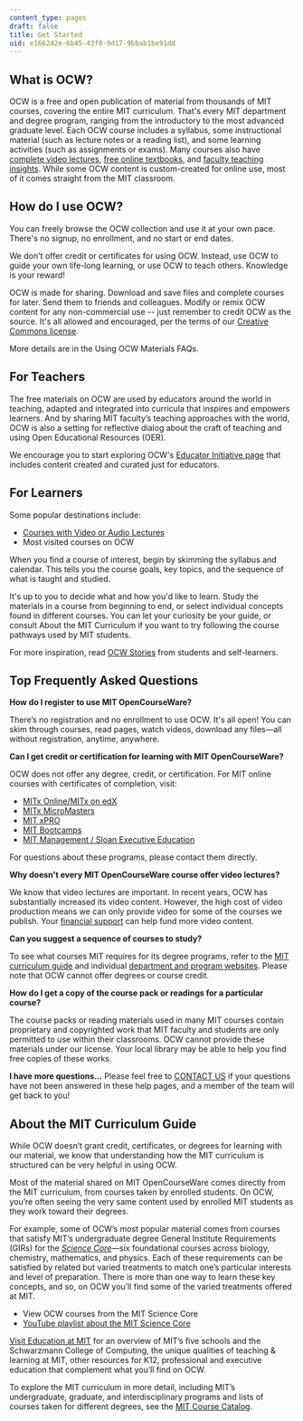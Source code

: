 ```yaml
---
content_type: pages
draft: false
title: Get Started
uid: e166242e-6b45-43f0-9d17-9bbab1be91dd
---
```

## What is OCW?

OCW is a free and open publication of material from thousands of MIT courses, covering the entire MIT curriculum. That's every MIT department and degree program, ranging from the introductory to the most advanced graduate level. Each OCW course includes a syllabus, some instructional material (such as lecture notes or a reading list), and some learning activities (such as assignments or exams). Many courses also have [complete video lectures](http://ocw.mit.edu/courses/audio-video-courses/?__hstc=215508872.8b0d6a564d954ec36735e5f3e5a4d717.1644420099739.1648738214719.1648749631544.13&__hssc=215508872.1.1648749631544&__hsfp=689994695), [free online textbooks](http://ocw.mit.edu/courses/online-textbooks/?__hstc=215508872.8b0d6a564d954ec36735e5f3e5a4d717.1644420099739.1648738214719.1648749631544.13&__hssc=215508872.1.1648749631544&__hsfp=689994695), and [faculty teaching insights](http://ocw.mit.edu/courses/this-course-at-mit/?__hstc=215508872.8b0d6a564d954ec36735e5f3e5a4d717.1644420099739.1648738214719.1648749631544.13&__hssc=215508872.1.1648749631544&__hsfp=689994695). While some OCW content is custom-created for online use, most of it comes straight from the MIT classroom.

## How do I use OCW?

You can freely browse the OCW collection and use it at your own pace. There's no signup, no enrollment, and no start or end dates.

We don't offer credit or certificates for using OCW. Instead, use OCW to guide your own life-long learning, or use OCW to teach others. Knowledge is your reward!

OCW is made for sharing. Download and save files and complete courses for later. Send them to friends and colleagues. Modify or remix OCW content for any non-commercial use -- just remember to credit OCW as the source. It's all allowed and encouraged, per the terms of our [Creative Commons license](https://ocw.mit.edu/pages/privacy-and-terms-of-use/?__hstc=215508872.8b0d6a564d954ec36735e5f3e5a4d717.1644420099739.1648738214719.1648749631544.13&__hssc=215508872.18.1648749631544&__hsfp=689994695#cc).

More details are in the Using OCW Materials FAQs.

## For Teachers

The free materials on OCW are used by educators around the world in teaching, adapted and integrated into curricula that inspires and empowers learners. And by sharing MIT faculty’s teaching approaches with the world, OCW is also a setting for reflective dialog about the craft of teaching and using Open Educational Resources (OER).

We encourage you to start exploring OCW's [Educator Initiative page](/educator/?__hstc=215508872.8b0d6a564d954ec36735e5f3e5a4d717.1644420099739.1648738214719.1648749631544.13&__hssc=215508872.10.1648749631544&__hsfp=689994695) that includes content created and curated just for educators.

## For Learners

Some popular destinations include:

- [Courses with Video or Audio Lectures](http://ocw.mit.edu/courses/audio-video-courses/?__hstc=215508872.8b0d6a564d954ec36735e5f3e5a4d717.1644420099739.1648738214719.1648749631544.13&__hssc=215508872.12.1648749631544&__hsfp=689994695)
- Most visited courses on OCW

When you find a course of interest, begin by skimming the syllabus and calendar. This tells you the course goals, key topics, and the sequence of what is taught and studied.

It's up to you to decide what and how you'd like to learn. Study the materials in a course from beginning to end, or select individual concepts found in different courses. You can let your curiosity be your guide, or consult About the MIT Curriculum if you want to try following the course pathways used by MIT students.

For more inspiration, read [OCW Stories](/testimonials/?__hstc=215508872.8b0d6a564d954ec36735e5f3e5a4d717.1644420099739.1648738214719.1648749631544.13&__hssc=215508872.12.1648749631544&__hsfp=689994695) from students and self-learners.

## Top Frequently Asked Questions

**How do I register to use MIT OpenCourseWare?**

There’s no registration and no enrollment to use OCW. It's all open! You can skim through courses, read pages, watch videos, download any files—all without registration, anytime, anywhere.

**Can I get credit or certification for learning with MIT OpenCourseWare?**

OCW does not offer any degree, credit, or certification. For MIT online courses with certificates of completion, visit:

- [MITx Online/MITx on edX](https://openlearning.mit.edu/courses-programs/mitx-courses?f%5B0%5D=course_availability%3A62&__hstc=215508872.8b0d6a564d954ec36735e5f3e5a4d717.1644420099739.1648738214719.1648749631544.13&__hssc=215508872.14.1648749631544&__hsfp=689994695)
- [MITx MicroMasters](https://openlearning.mit.edu/courses-programs/micromasters-programs?__hstc=215508872.8b0d6a564d954ec36735e5f3e5a4d717.1644420099739.1648738214719.1648749631544.13&__hssc=215508872.14.1648749631544&__hsfp=689994695)
- [MIT xPRO](https://openlearning.mit.edu/courses-programs/mit-xpro?__hstc=215508872.8b0d6a564d954ec36735e5f3e5a4d717.1644420099739.1648738214719.1648749631544.13&__hssc=215508872.14.1648749631544&__hsfp=689994695)
- [MIT Bootcamps](https://bootcamp.mit.edu/?__hstc=215508872.8b0d6a564d954ec36735e5f3e5a4d717.1644420099739.1648738214719.1648749631544.13&__hssc=215508872.14.1648749631544&__hsfp=689994695)
- [MIT Management / Sloan Executive Education](http://executive.mit.edu/?__hstc=215508872.8b0d6a564d954ec36735e5f3e5a4d717.1644420099739.1648738214719.1648749631544.13&__hssc=215508872.14.1648749631544&__hsfp=689994695)

For questions about these programs, please contact them directly.

**Why doesn't every MIT OpenCourseWare course offer video lectures?**

We know that video lectures are important. In recent years, OCW has substantially increased its video content. However, the high cost of video production means we can only provide video for some of the courses we publish. Your [financial support](https://ocw.mit.edu/donate?__hstc=215508872.8b0d6a564d954ec36735e5f3e5a4d717.1644420099739.1648738214719.1648749631544.13&__hssc=215508872.14.1648749631544&__hsfp=689994695) can help fund more video content.

**Can you suggest a sequence of courses to study?**

To see what courses MIT requires for its degree programs, refer to the [MIT curriculum guide](https://mitocw.zendesk.com/hc/en-us/articles/4938917523611) and individual [department and program websites](https://web.mit.edu/education/schools-and-departments/?__hstc=215508872.8b0d6a564d954ec36735e5f3e5a4d717.1644420099739.1648738214719.1648749631544.13&__hssc=215508872.14.1648749631544&__hsfp=689994695). Please note that OCW cannot offer degrees or course credit.

**How do I get a copy of the course pack or readings for a particular course?**

The course packs or reading materials used in many MIT courses contain proprietary and copyrighted work that MIT faculty and students are only permitted to use within their classrooms. OCW cannot provide these materials under our license. Your local library may be able to help you find free copies of these works.

**I have more questions…** Please feel free to [CONTACT US](https://ocw.mit.edu/about/contactus/?__hstc=215508872.8b0d6a564d954ec36735e5f3e5a4d717.1644420099739.1648738214719.1648749631544.13&__hssc=215508872.14.1648749631544&__hsfp=689994695) if your questions have not been answered in these help pages, and a member of the team will get back to you!

## About the MIT Curriculum Guide

While OCW doesn’t grant credit, certificates, or degrees for learning with our material, we know that understanding how the MIT curriculum is structured can be very helpful in using OCW.

Most of the material shared on MIT OpenCourseWare comes directly from the MIT curriculum, from courses taken by enrolled students. On OCW, you’re often seeing the very same content used by enrolled MIT students as they work toward their degrees.

For example, some of OCW’s most popular material comes from courses that satisfy MIT’s undergraduate degree General Institute Requirements (GIRs) for the [*Science Core*](https://firstyear.mit.edu/academics-exploration/general-institute-requirements-girs/science-core/?__hstc=215508872.8b0d6a564d954ec36735e5f3e5a4d717.1644420099739.1648738214719.1648749631544.13&__hssc=215508872.16.1648749631544&__hsfp=689994695)—six foundational courses across biology, chemistry, mathematics, and physics. Each of these requirements can be satisfied by related but varied treatments to match one’s particular interests and level of preparation. There is more than one way to learn these key concepts, and so, on OCW you’ll find some of the varied treatments offered at MIT.

- View OCW courses from the MIT Science Core 
- [YouTube playlist about the MIT Science Core](https://www.youtube.com/playlist?list=PLdvxZS1QSbk1t4ojfSArHvzOH-YzSHUrJ)

[Visit Education at MIT](https://web.mit.edu/education/?__hstc=215508872.8b0d6a564d954ec36735e5f3e5a4d717.1644420099739.1648738214719.1648749631544.13&__hssc=215508872.16.1648749631544&__hsfp=689994695) for an overview of MIT’s five schools and the Schwarzmann College of Computing, the unique qualities of teaching & learning at MIT, other resources for K12, professional and executive education that complement what you’ll find on OCW.

To explore the MIT curriculum in more detail, including MIT’s undergraduate, graduate, and interdisciplinary programs and lists of courses taken for different degrees, see the [MIT Course Catalog](http://catalog.mit.edu/?__hstc=215508872.8b0d6a564d954ec36735e5f3e5a4d717.1644420099739.1648738214719.1648749631544.13&__hssc=215508872.16.1648749631544&__hsfp=689994695).